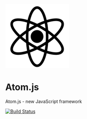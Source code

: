 ![Atom](icon.png)
# Atom.js
Atom.js - new JavaScript framework

[![Build Status](https://travis-ci.com/NickProgramm/Atomjs.svg?branch=master)](https://travis-ci.com/NickProgramm/Atomjs)
